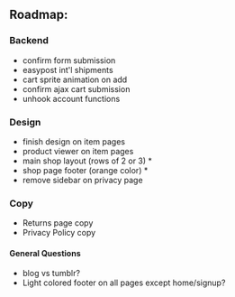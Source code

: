 ## Roadmap:

### Backend
- confirm form submission
- easypost int'l shipments
- cart sprite animation on add
- confirm ajax cart submission
- unhook account functions

### Design
- finish design on item pages
- product viewer on item pages
- main shop layout (rows of 2 or 3) *
- shop page footer (orange color) *
- remove sidebar on privacy page

### Copy
- Returns page copy
- Privacy Policy copy

#### General Questions
- blog vs tumblr?
- Light colored footer on all pages except home/signup?